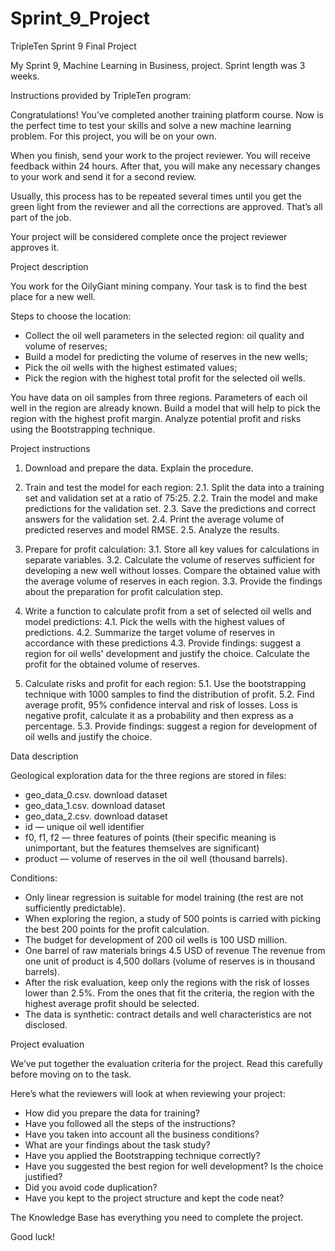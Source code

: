 # Sprint_9_Project
TripleTen Sprint 9 Final Project

My Sprint 9, Machine Learning in Business, project. Sprint length was 3 weeks.

Instructions provided by TripleTen program:

Congratulations! You’ve completed another training platform course. Now is the perfect time to test your skills and solve a new machine learning problem. For this project, you will be on your own.

When you finish, send your work to the project reviewer. You will receive feedback within 24 hours. After that, you will make any necessary changes to your work and send it for a second review.

Usually, this process has to be repeated several times until you get the green light from the reviewer and all the corrections are approved. That’s all part of the job.

Your project will be considered complete once the project reviewer approves it.

Project description

You work for the OilyGiant mining company. Your task is to find the best place for a new well.

Steps to choose the location:

- Collect the oil well parameters in the selected region: oil quality and volume of reserves;
- Build a model for predicting the volume of reserves in the new wells;
- Pick the oil wells with the highest estimated values;
- Pick the region with the highest total profit for the selected oil wells.

You have data on oil samples from three regions. Parameters of each oil well in the region are already known. Build a model that will help to pick the region with the highest profit margin. Analyze potential profit and risks using the Bootstrapping technique.

Project instructions

1. Download and prepare the data. Explain the procedure.
2. Train and test the model for each region:
    2.1. Split the data into a training set and validation set at a ratio of 75:25.
    2.2. Train the model and make predictions for the validation set.
    2.3. Save the predictions and correct answers for the validation set.
    2.4. Print the average volume of predicted reserves and model RMSE.
    2.5. Analyze the results.

3. Prepare for profit calculation:
    3.1. Store all key values for calculations in separate variables.
    3.2. Calculate the volume of reserves sufficient for developing a new well without losses. Compare the obtained value with the average volume of reserves in each region.
    3.3. Provide the findings about the preparation for profit calculation step.
4. Write a function to calculate profit from a set of selected oil wells and model predictions:
    4.1. Pick the wells with the highest values of predictions.
    4.2. Summarize the target volume of reserves in accordance with these predictions
    4.3. Provide findings: suggest a region for oil wells' development and justify the choice. Calculate the profit for the obtained volume of reserves.
5. Calculate risks and profit for each region:
    5.1. Use the bootstrapping technique with 1000 samples to find the distribution of profit.
    5.2. Find average profit, 95% confidence interval and risk of losses. Loss is negative profit, calculate it as a probability and then express as a percentage.
    5.3. Provide findings: suggest a region for development of oil wells and justify the choice.

Data description

Geological exploration data for the three regions are stored in files:
- geo_data_0.csv. download dataset
- geo_data_1.csv. download dataset
- geo_data_2.csv. download dataset
- id — unique oil well identifier
- f0, f1, f2 — three features of points (their specific meaning is unimportant, but the features themselves are significant)
- product — volume of reserves in the oil well (thousand barrels).

Conditions:
- Only linear regression is suitable for model training (the rest are not sufficiently predictable).
- When exploring the region, a study of 500 points is carried with picking the best 200 points for the profit calculation.
- The budget for development of 200 oil wells is 100 USD million.
- One barrel of raw materials brings 4.5 USD of revenue The revenue from one unit of product is 4,500 dollars (volume of reserves is in thousand barrels).
- After the risk evaluation, keep only the regions with the risk of losses lower than 2.5%. From the ones that fit the criteria, the region with the highest average profit should be selected.
- The data is synthetic: contract details and well characteristics are not disclosed.

Project evaluation

We’ve put together the evaluation criteria for the project. Read this carefully before moving on to the task.

Here’s what the reviewers will look at when reviewing your project:
- How did you prepare the data for training?
- Have you followed all the steps of the instructions?
- Have you taken into account all the business conditions?
- What are your findings about the task study?
- Have you applied the Bootstrapping technique correctly?
- Have you suggested the best region for well development? Is the choice justified?
- Did you avoid code duplication?
- Have you kept to the project structure and kept the code neat?

The Knowledge Base has everything you need to complete the project.

Good luck!